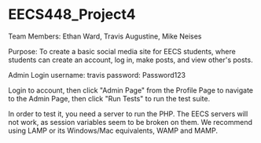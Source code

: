 # EECS448_Project4

Team Members: Ethan Ward, Travis Augustine, Mike Neises

Purpose: To create a basic social media site for EECS students, where students can create an account, log in, make posts, and view other's posts.

Admin Login
username: travis
password: Password123

Login to account, then click "Admin Page" from the Profile Page to navigate to the Admin Page, then click "Run Tests" to run the test suite.

In order to test it, you need a server to run the PHP. The EECS servers will not work, as session variables seem to be broken on them. We recommend using LAMP or its Windows/Mac equivalents, WAMP and MAMP.
